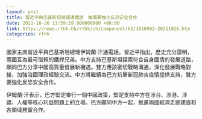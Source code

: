 ```yaml
---
layout: post
title: 習近平與巴基斯坦總理通電話　強調要強化反恐安全合作
date: 2021-10-26 13:59:19.000000000 +08:00
link: https://news.rthk.hk/rthk/ch/component/k2/1616992-20211026.htm
categories: rthk
---
```


國家主席習近平與巴基斯坦總理伊姆蘭·汗通電話。習近平指出，歷史充分證明，兩國互為最可信賴的鐵桿兄弟。中方支持巴基斯坦探索符合自身國情的發展道路，願同巴方分享中國高質量發展新機遇。雙方應該密切戰略溝通，深化發展戰略對接，加強治國理政經驗交流。中方將繼續為巴方抗擊新冠肺炎疫情提供支持，雙方要強化反恐安全合作。

伊姆蘭·汗表示，巴方堅定奉行一個中國政策，堅定支持中方在涉台、涉港、涉疆、人權等核心利益問題上的立場。巴方願同中方一起，推進兩國經濟走廊建設和各領域務實合作。
